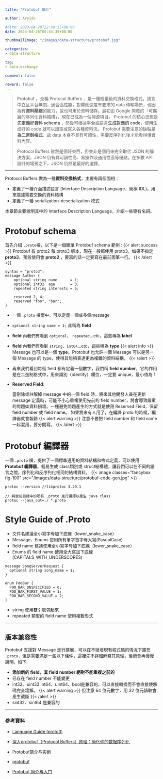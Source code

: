 ```yaml
---
title: "Protobuf 簡介"

author: Aryido

#date: 2023-04-28T22:49:35+08:00
date: 2024-04-26T00:44:35+08:00

thumbnailImage: "/images/data-structure/protobuf.jpg"

categories:
- data-structure

tag:
- data-exchange

comment: false

reward: false
---
```

<!--BODY-->
> Protobuf ，全稱 Protocol Buffers ，是一種輕量級的資料交換格式，語⾔中⽴且平台無關，適合高性能，對響應速度有要求的 data 傳輸場景，也因為有**資料壓縮**的能力，故也可用於資料儲存。最初由 Google 開發的「可擴展的序列化資料結構」，現在已成為一個開源項目。 Protobuf 的核心思想是**先定義好資料 schema** ，然後可根據平台或語言**生成對應的 code**，使用生成好的 code 就可以讀取或寫入各種資料流。 Profobuf 需要注意的缺點是**為二進制格式**，故 data 本身不具有可讀性，需要反序列化後才能看得懂資料內容。
>
> Protocol Buffers 雖然是個好東西，但並非是個用來完全取代 JSON 的解決方案，JSON 仍有其可讀性高、易操作及通用性高等優點。在多數 API 設計的場景之下，JSON 仍然是最好的選擇。

<!--more-->

---

Protocol Buffers 做為一種**資料交換格式**，主要有兩個面相：

- 定義了一種介面描述語言 (Interface Description Language，簡稱 IDL)，用來描述需要交換的資料結構
- 定義了一種 serialization-deserialization 模式

本章節主要說明其中的 Interface Description Language，介紹一些專有名詞。

# Protobuf schema

首先介紹 ```.proto```檔，以下是一個簡單 Protobuf schema 範例 :
{{< alert success >}}
Protobuf 有 proto2 和 proto3 版本，現在一般都使用 proto3，如果不指定 **proto3**，預設使用會 **proto2** ，要寫的話一定要寫在最前面第一行。
{{< /alert >}}
```
syntax = "proto3";
message Author {
    optional string name      = 1;
    optional int32  age       = 3;
    repeated string interests = 5;

    reserved 2, 4;
    reserved "foo", "bar";
}
```
- 一個 `.proto` 檔案中，可以定義一個或多個message
- `optional string name = 1;` 此稱為 **field**
- **field** 內我們有看到 `optional`、 `repeated`...etc，這些稱為 **label**
- **field** 內我們有看到 `string`、`int64`...etc，這些稱為 **type**
  {{< alert info >}}
  Message 也可以是一個 **type**。Protobuf 也允許一個 Message 可以是另一個 Message 的 type，使得其能夠表達更為複雜的資料結構。
{{< /alert >}}

- 再來我們看到每個 field 都有定義一個數字，我們稱 **field number**，它的作用是在二進制格式中，用來識別（identify）欄位，一定要 unique，最小值為 1

- **Reserved Field**:

  當刪除或註解掉 message 中的一個 field 時，將來其他開發人員在更新 message 定義時，可能不小心重複使用先前的 field number，將會導致嚴重的問題如資料損壞。一種避免問題產生的方式就是使用 Reserved Field，保留 field number 或 field name。 如果將來有人用了，在編譯 proto 的時候，編譯器就會報錯
  {{< alert warning >}}
  注意不要把 field number 和 field name 一起混用，要分開寫。
{{< /alert >}}


# Protobuf 編譯器

一個 `.proto` 檔，提供了一個標準通用的資料結構和格式定義，可以使用 **Protobuf 編譯器**，輕易生成 class類別或 struct結構體，讓我們可以在不同的語言之間，序列化和反序列化相同的結構資料。
{{< image classes="fancybox fig-100" src="/images/data-structure/protobuf-code-gen.jpg" >}}
```
protoc --version //libprotoc 3.20.1

// 將當前目錄中的所有 .proto 進行編譯以產生 java class
protoc --java_out=./ *.proto
```

# Style Guide of .Proto
- 文件名建議全小寫字母加下底線（lower_snake_case）
- Message、Enums 使用所有單字首字母大寫(PascalCase)
- field name 建議使用全小寫字母加下底線（lower_snake_case）
- Enums 的 field name 使用全大寫加下底線 (CAPITALS_WITH_UNDERSCORES)

```
message SongServerRequest {
  optional string song_name = 1;
}

enum FooBar {
  FOO_BAR_UNSPECIFIED = 0;
  FOO_BAR_FIRST_VALUE = 1;
  FOO_BAR_SECOND_VALUE = 2;
}
```

- string 使用雙引號包起來
- repeated 類型的 field name 使用複數形式

---

## 版本兼容性
Protobuf 支援對 Message 進行擴展，可以在不破壞現有程式碼的情況下擴充 `.proto`，但是需要滿足一些以下條件，這裡先不詳細解釋其原理，後續會再慢慢說明，如下:
- **添加新的 field，其 field number 絕對不能重複之前的**
- 已存在 field number 不能變更
- int32、uint32 int64、uint64、bool是兼容的，可以直接轉換而不會直接使解碼完全壞掉。
  {{< alert warning >}}
但注意 64 位元數字，用 32 位元讀取會產生截斷
{{< /alert >}}
- sint32、sint64 是兼容的


---
### 參考資料

- [Language Guide (proto3)](https://protobuf.dev/programming-guides/proto3/)

- [深入protobuf（Protocol Buffers）原理：简化你的数据序列化](https://zhuanlan.zhihu.com/p/667573873)

- [Protobuf简介与实例](https://github.com/ShaoQiBNU/Protobuf)

- [protobuf](https://www.cnblogs.com/hgzero/p/17240848.html)

- [Protobuf 简介与入门](https://juejin.cn/post/7086810236593373214)